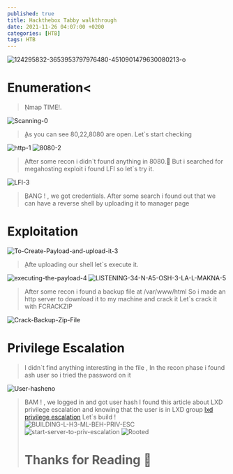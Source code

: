 ```yaml
---
published: true
title: Hackthebox Tabby walkthrough
date: 2021-11-26 04:07:00 +0200
categories: [HTB]
tags: HTB
---
```

<img src="https://i.ibb.co/8X9PmsQ/124295832-3653953797976480-4510901479630080213-o.jpg" alt="124295832-3653953797976480-4510901479630080213-o" border="0">


# Enumeration<
<blockquote>
ِNmap TIME!.
</blockquote>
  
<img src="https://i.ibb.co/3RXLC45/Scanning-0.png" alt="Scanning-0" border="0"> 
  
<blockquote>
ِِِAs you can see 80,22,8080 are open.
Let`s start checking
</blockquote>
  
<img src="https://i.ibb.co/9HS7cmz/http-1.png" alt="http-1" border="0">
<img src="https://i.ibb.co/VV786ZF/8080-2.png" alt="8080-2" border="0">
  
<blockquote>
ِAfter some recon i didn`t found anything in 8080.
ِBut i searched for megahosting exploit i found LFI so let`s try it.
</blockquote>

<img src="https://i.ibb.co/sRfr3Tn/LFI-3.png" alt="LFI-3" border="0">

<blockquote>  
ِBANG ! , we got credentials.  
After some search i found out that we can have a reverse shell by uploading it to manager page
</blockquote> 
  
# Exploitation
<img src="https://i.ibb.co/GHydR91/To-Create-Payload-and-upload-it-3.png" alt="To-Create-Payload-and-upload-it-3" border="0">
<blockquote>  
ِAfte uploading our shell let`s execute it.  
</blockquote>  

<img src="https://i.ibb.co/0yBtsS8/executing-the-payload-4.png" alt="executing-the-payload-4" border="0"> 
<img src="https://i.ibb.co/XXHFqSP/LISTENING-34-N-A5-OSH-3-LA-L-MAKNA-5.png" alt="LISTENING-34-N-A5-OSH-3-LA-L-MAKNA-5" border="0">  
  
<blockquote>
After some recon i found a backup file at /var/www/html
So i made an http server to download it to my machine and crack it 
Let`s crack it with FCRACKZIP  
</blockquote>  

  
<img src="https://i.ibb.co/XLQ7F1p/Crack-Backup-Zip-File.png" alt="Crack-Backup-Zip-File" border="0">  

# Privilege Escalation
<blockquote>
I didn`t find anything interesting in the file , In the recon phase i found ash user so i tried the password on it  
</blockquote>  
  
<img src="https://i.ibb.co/C0536bQ/User-hasheno.png" alt="User-hasheno" border="0">

<blockquote>  
BAM ! , we logged in and got user hash
I found this article about LXD privilege escalation and knowing that the user is in LXD group <a href="https://book.hacktricks.xyz/linux-unix/privilege-escalation/interesting-groups-linux-pe/lxd-privilege-escalation">lxd privilege escalation</a> 
Let`s build !  

  
<img src="https://i.ibb.co/gRSk725/BUILDING-L-H3-ML-BEH-PRIV-ESC.png" alt="BUILDING-L-H3-ML-BEH-PRIV-ESC" border="0">
<img src="https://i.ibb.co/pnj3Dfw/start-server-to-priv-escalation.png" alt="start-server-to-priv-escalation" border="0">
<img src="https://i.ibb.co/kMg1mLr/Rooted.png" alt="Rooted" border="0">
 
  
# Thanks for Reading 🙏
